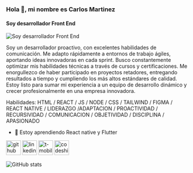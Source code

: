 ### Hola 👋, mi nombre es Carlos Martinez
#### Soy desarrollador Front End 
![Soy desarrollador Front End ](https://arturssmirnovs.github.io/github-profile-readme-generator/images/banner.png)

Soy un desarrollador proactivo, con excelentes habilidades de comunicación. Me adapto rápidamente a entornos de trabajo ágiles, aportando ideas innovadoras en cada sprint. Busco constantemente optimizar mis habilidades técnicas a través de cursos y certificaciones.
Me enorgullezco de haber participado en proyectos retadores, entregando resultados a tiempo y cumpliendo los más altos estándares de calidad. Estoy listo para sumar mi experiencia a un equipo de desarrollo dinámico y crecer profesionalmente en una empresa innovadora.

Habilidades: HTML / REACT / JS / NODE / CSS / TAILWIND / FIGMA / REACT NATIVE / LIDERAZGO /ADAPTACION / PROACTIVIDAD / RECURSIVIDAD / COMUNICACION / OBJETIVIDAD / DISCIPLINA / APASIONADO

- 🌱 Estoy aprendiendo React native y Flutter 


[<img src='https://cdn.jsdelivr.net/npm/simple-icons@3.0.1/icons/github.svg' alt='github' height='40'>](https://github.com/https://github.com/CarlosEmartinezC)  [<img src='https://cdn.jsdelivr.net/npm/simple-icons@3.0.1/icons/linkedin.svg' alt='linkedin' height='40'>](https://www.linkedin.com/in/https://www.linkedin.com/in/Carlos-MartinezC/)  [<img src='https://cdn.jsdelivr.net/npm/simple-icons@3.0.1/icons/t-mobile.svg' alt='t-mobile' height='40'>](https://torre.ai/s/q71teu4ZTW)  [<img src='https://cdn.jsdelivr.net/npm/simple-icons@3.0.1/icons/codeship.svg' alt='codeship' height='40'>](https://carlos-martinez-wed.vercel.app/)  

![GitHub stats](https://github-readme-stats.vercel.app/api?username=https://github.com/CarlosEmartinezC&show_icons=true)  


